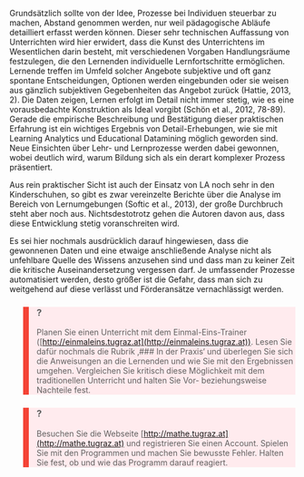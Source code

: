 Grundsätzlich sollte von der Idee, Prozesse bei Individuen steuerbar zu machen, Abstand genommen werden, nur weil pädagogische Abläufe detailliert erfasst werden können. Dieser sehr technischen Auffassung von Unterrichten wird hier erwidert, dass die Kunst des Unterrichtens im Wesentlichen darin besteht, mit verschiedenen Vorgaben Handlungsräume festzulegen, die den Lernenden individuelle Lernfortschritte ermöglichen. Lernende treffen im Umfeld solcher Angebote subjektive und oft ganz spontane Entscheidungen, Optionen werden eingebunden oder sie weisen aus gänzlich subjektiven Gegebenheiten das Angebot zurück (Hattie, 2013, 2). Die Daten zeigen, Lernen erfolgt im Detail nicht immer stetig, wie es eine vorausbedachte Konstruktion als Ideal vorgibt (Schön et al., 2012, 78-89). Gerade die empirische Beschreibung und Bestätigung dieser praktischen Erfahrung ist ein wichtiges Ergebnis von Detail-Erhebungen, wie sie mit Learning Analytics und Educational Datamining möglich geworden sind. Neue Einsichten über Lehr- und Lernprozesse werden dabei gewonnen, wobei deutlich wird, warum Bildung sich als ein derart komplexer Prozess präsentiert.

Aus rein praktischer Sicht ist auch der Einsatz von LA noch sehr in den Kinderschuhen, so gibt es zwar vereinzelte Berichte über die Analyse im Bereich von Lernumgebungen (Softic et al., 2013), der große Durchbruch steht aber noch aus. Nichtsdestotrotz gehen die Autoren davon aus, dass diese Entwicklung stetig voranschreiten wird.

Es sei hier nochmals ausdrücklich darauf hingewiesen, dass die gewonnenen Daten und eine etwaige anschließende Analyse nicht als unfehlbare Quelle des Wissens anzusehen sind und dass man zu keiner Zeit die kritische Auseinandersetzung vergessen darf. Je umfassender Prozesse automatisiert werden, desto größer ist die Gefahr, dass man sich zu weitgehend auf diese verlässt und Förderansätze vernachlässigt werden.

<blockquote style="background: #FFEBEE; border-left: 10px solid #F44336">

### ?

Planen Sie einen Unterricht mit dem Einmal-Eins-Trainer ([http://einmaleins.tugraz.at](http://einmaleins.tugraz.at)). Lesen Sie dafür nochmals die Rubrik ‚### In der Praxis‘ und überlegen Sie sich die Anweisungen an die Lernenden und wie Sie mit den Ergebnissen umgehen. Vergleichen Sie kritisch diese Möglichkeit mit dem traditionellen Unterricht und halten Sie Vor- beziehungsweise Nachteile fest.

</blockquote>

<blockquote style="background: #FFEBEE; border-left: 10px solid #F44336">

### ?

Besuchen Sie die Webseite [http://mathe.tugraz.at](http://mathe.tugraz.at) und registrieren Sie einen Account. Spielen Sie mit den Programmen und machen Sie bewusste Fehler. Halten Sie fest, ob und wie das Programm darauf reagiert.

</blockquote>
